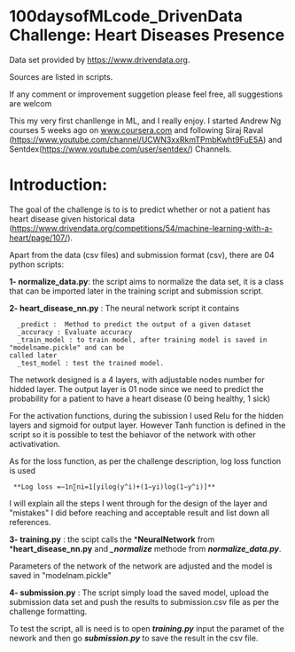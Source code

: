 # 100daysofMLcode_DrivenData Challenge: Heart Diseases Presence

Data set provided by https://www.drivendata.org.

Sources are listed in scripts.

If any comment or improvement suggetion please feel free, all suggestions are welcom


This my very first chanllenge in ML, and I really enjoy.
I started Andrew Ng courses 5 weeks ago on www.coursera.com and following Siraj Raval (https://www.youtube.com/channel/UCWN3xxRkmTPmbKwht9FuE5A) and Sentdex(https://www.youtube.com/user/sentdex/)  Channels.


# Introduction:

The goal of the challenge is to is to predict whether or not a patient has heart disease given historical data (https://www.drivendata.org/competitions/54/machine-learning-with-a-heart/page/107/).

Apart from the data (csv files) and submission format (csv), there are 04 python scripts:

**1- normalize_data.py**: the script aims to normalize the data set, it is a class that can be imported later in the training script and submission script.

**2- heart_disease_nn.py** : The neural network script it contains
        
      _predict :  Method to predict the output of a given dataset
      _accuracy : Evaluate accuracy
      _train_model : to train model, after training model is saved in "modelname.pickle" and can be                                                   called later
      _test_model : test the trained model.
                            
 The network designed is a 4 layers, with adjustable nodes number for hidded layer. The output layer is 01 node since we need to predict the probability for a patient to have a heart disease (0 being healthy, 1 sick)
 
 For the activation functions, during the subission I used Relu for the hidden layers and sigmoid for output layer.
 However Tanh function is defined in the script so it is possible to test the behiavor of the network with other activativation.
 
 As for the loss function, as per the challenge description, log loss function is used 
 
     **Log loss =−1n∑ni=1[yilog(y^i)+(1−yi)log(1−y^i)]**
                            
I will explain all the steps I went through for the design of the layer and "mistakes" I did before reaching and acceptable result and list down all references.

  **3- training.py** : the scipt calls the ***NeuralNetwork** from ***heart_disease_nn.py** and ***_normalize*** methode from ***normalize_data.py***.
 
 Parameters of the network of the network are adjusted and the model is saved in "modelnam.pickle"
 
  **4- submission.py** :  The script simply load the saved model, upload the submission data set and push the results to submission.csv file as per the challenge formatting.
                            
To test the script, all is need is to open ***training.py*** input the paramet of the nework and then go ***submission.py*** to save the result in the csv file.

